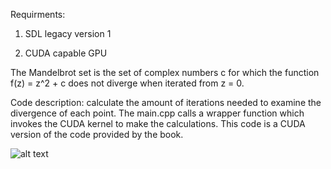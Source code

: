 Requirments:

 1) SDL legacy version 1
 
 2) CUDA capable GPU
 
The Mandelbrot set is the set of complex numbers c for which the function f(z) = z^2 + c does not diverge when iterated from z = 0.

Code description: calculate the amount of iterations needed to examine the divergence of each point. The main.cpp calls a wrapper function which invokes the CUDA
kernel to make the calculations. This code is a CUDA version of the code provided by the book. 

![alt text](https://github.com/vtsimpouris/Discovering_Modern_Cpp/blob/master/Chapter4/Complex_numbers_4.8.3/Mandelbrot_CUDA/mandelbrot.PNG)
